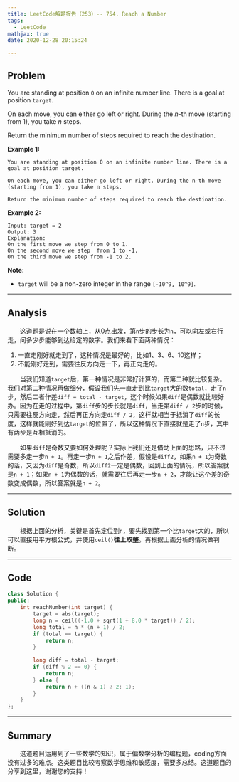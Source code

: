 ```yaml
---
title: LeetCode解题报告（253）-- 754. Reach a Number
tags:
  - LeetCode
mathjax: true
date: 2020-12-28 20:15:24

---
```


## Problem

You are standing at position `0` on an infinite number line. There is a goal at position `target`.

On each move, you can either go left or right. During the *n*-th move (starting from 1), you take *n* steps.

Return the minimum number of steps required to reach the destination.

<!-- more -->

**Example 1:**

```
You are standing at position 0 on an infinite number line. There is a goal at position target.

On each move, you can either go left or right. During the n-th move (starting from 1), you take n steps.

Return the minimum number of steps required to reach the destination.
```

**Example 2:**

```
Input: target = 2
Output: 3
Explanation:
On the first move we step from 0 to 1.
On the second move we step  from 1 to -1.
On the third move we step from -1 to 2.
```

**Note:**

- `target` will be a non-zero integer in the range `[-10^9, 10^9]`.

------

## Analysis

&emsp;&emsp;这道题是说在一个数轴上，从0点出发，第`n`步的步长为`n`，可以向左或右行走，问多少步能够到达给定的数字。我们来看下面两种情况：

1. 一直走刚好就走到了，这种情况是最好的，比如1、3、6、10这样；
2. 不能刚好走到，需要往反方向走一下，再正向走的。

&emsp;&emsp;当我们知道`target`后，第一种情况是非常好计算的，而第二种就比较复杂。我们对第二种情况再做细分，假设我们先一直走到比`target`大的数`total`，走了`n`步，然后二者作差`diff = total - target`，这个时候如果`diff`是偶数就比较好办。因为在走的过程中，第`diff`步的步长就是`diff`，当走第`diff / 2`步的时候，只需要往反方向走，然后再正方向走`diff / 2`，这样就相当于抵消了`diff`的长度，这样就能刚好到达`target`的位置了，所以这种情况下直接就是走了`n`步，其中有两步是互相抵消的。

&emsp;&emsp;如果`diff`是奇数又要如何处理呢？实际上我们还是借助上面的思路，只不过需要多走一步`n + 1`。再走一步`n + 1`之后作差，假设是`diff2`，如果`n + 1`为奇数的话，又因为`diff`是奇数，所以`diff2`一定是偶数，回到上面的情况，所以答案就是`n + 1`；如果`n + 1`为偶数的话，就需要往后再走一步`n + 2`，才能让这个差的奇数变成偶数，所以答案就是`n + 2`。

------

## Solution

&emsp;&emsp;根据上面的分析，关键是首先定位到`n`，要先找到第一个比`target`大的，所以可以直接用平方根公式，并使用`ceil()`**往上取整**。再根据上面分析的情况做判断。

------

## Code

```c++
class Solution {
public:
    int reachNumber(int target) {
        target = abs(target);
        long n = ceil((-1.0 + sqrt(1 + 8.0 * target)) / 2);
        long total = n * (n + 1) / 2;
        if (total == target) {
            return n;
        }
        
        long diff = total - target;
        if (diff % 2 == 0) {
            return n;
        } else {
            return n + ((n & 1) ? 2: 1);
        }
    }
};
```

------

## Summary

&emsp;&emsp;这道题目运用到了一些数学的知识，属于偏数学分析的编程题，coding方面没有过多的难点。这类题目比较考察数学思维和敏感度，需要多总结。这道题目的分享到这里，谢谢您的支持！
